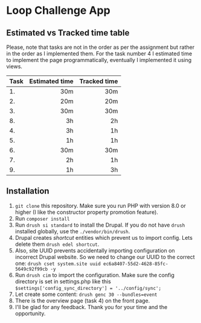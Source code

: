 # Loop Challenge App

## Estimated vs Tracked time table

Please, note that tasks are not in the order as per the assignment but rather in the order as I implemented them. For the task number 4 I estimated time to implement the page programmatically, eventually I implemented it using views.

| Task | Estimated time | Tracked time |
|:-----|---------------:|-------------:|
| 1.   |            30m |          30m |
| 2.   |            20m |          20m |
| 3.   |            30m |          30m |
| 8.   |             3h |           2h |
| 4.   |             3h |           1h |
| 5.   |             1h |           1h |
| 6.   |            30m |          30m |
| 7.   |             2h |           1h |
| 9.   |             1h |           3h |

## Installation

1. `git clone` this repository. Make sure you run PHP with version 8.0 or higher (I like the constructor property promotion feature).
2. Run `composer install`
3. Run `drush si standard` to install the Drupal. If you do not have `drush` installed globally, use the `./vendor/bin/drush`.
4. Drupal creates _shortcut_ entities which prevent us to import config. Lets delete them `drush edel shortcut`.
5. Also, site UUID prevents accidentally importing configuration on incorrect Drupal website. So we need to change our UUID to the correct one: `drush cset system.site uuid ec6a8407-55d2-4628-85fc-5649c92f99cb -y`
6. Run `drush cim` to import the configuration. Make sure the config directory is set in settings.php like this `$settings['config_sync_directory'] = '../config/sync';`
7. Let create some content: `drush genc 30 --bundles=event`
7. There is the overview page (task 4) on the front page.
8. I'll be glad for any feedback. Thank you for your time and the opportunity.
